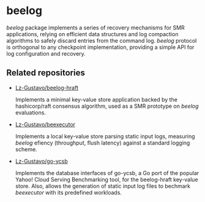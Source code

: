 # beelog
*beelog* package implements a series of recovery mechanisms for SMR applications, relying on efficient data structures and log compaction algorithms to safely discard entries from the command log. *beelog* protocol is orthogonal to any checkpoint implementation, providing a simple API for log configuration and recovery.

## Related repositories
* [Lz-Gustavo/beelog-hraft](https://github.com/Lz-Gustavo/beelog-hraft)

	Implements a minimal key-value store application backed by the hashicorp/raft consensus algorithm, used as a SMR prototype on *beelog* evaluations.

* [Lz-Gustavo/beexecutor](https://github.com/Lz-Gustavo/beexecutor)

	Implements a local key-value store parsing static input logs, measuring *beelog* efiency (throughput, flush latency) against a standard logging scheme.

* [Lz-Gustavo/go-ycsb](https://github.com/Lz-Gustavo/go-ycsb)

	Implements the database interfaces of go-ycsb, a Go port of the popular Yahoo! Cloud Serving Benchmarking tool, for the beelog-hraft key-value store. Also, allows the generation of static input log files to bechmark *beexecutor* with its predefined workloads.
